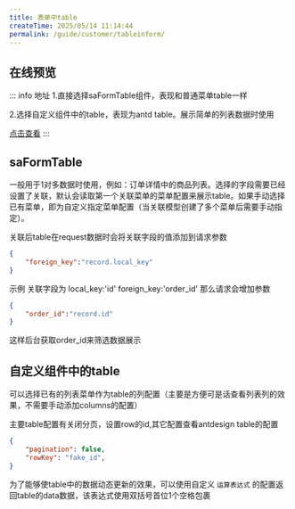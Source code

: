 ```yaml
---
title: 表单中table
createTime: 2025/05/14 11:14:44
permalink: /guide/customer/tableinform/
---
```

## 在线预览
::: info 地址
1.直接选择saFormTable组件，表现和普通菜单table一样

2.选择自定义组件中的table，表现为antd table。展示简单的列表数据时使用


[点击查看](https://echoyl.com/antadmin/components/customer/tableinform)
:::

## saFormTable

一般用于1对多数据时使用，例如：订单详情中的商品列表。选择的字段需要已经设置了关联，默认会读取第一个关联菜单的菜单配置来展示table。如果手动选择已有菜单，即为自定义指定菜单配置（当关联模型创建了多个菜单后需要手动指定）。

关联后table在request数据时会将关联字段的值添加到请求参数
```json
{
    "foreign_key":"record.local_key"
}
```

示例 关联字段为 local_key:'id' foreign_key:'order_id'
那么请求会增加参数
```json
{
    "order_id":"record.id"
}
```
这样后台获取order_id来筛选数据展示

## 自定义组件中的table

可以选择已有的列表菜单作为table的列配置（主要是方便可是话查看列表列的效果，不需要手动添加columns的配置）

主要table配置有关闭分页，设置row的id,其它配置查看antdesign table的配置
```json
{
    "pagination": false,
    "rowKey": "fake_id",
}
```

为了能够使table中的数据动态更新的效果，可以使用自定义 `运算表达式` 的配置返回table的data数据，该表达式使用双括号首位1个空格包裹